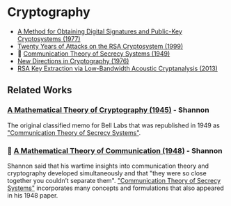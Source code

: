# Cryptography 

* [A Method for Obtaining Digital Signatures and Public-Key Cryptosystems (1977)](http://people.csail.mit.edu/rivest/Rsapaper.pdf)
* [Twenty Years of Attacks on the RSA Cryptosystem (1999)](https://crypto.stanford.edu/~dabo/papers/RSA-survey.pdf)
* :scroll: [Communication Theory of Secrecy Systems (1949)](communication-theory-of-secrecy-systems.pdf)
* [New Directions in Cryptography (1976)](http://www-ee.stanford.edu/~hellman/publications/24.pdf)
* [RSA Key Extraction via Low-Bandwidth Acoustic Cryptanalysis (2013)](http://www.cs.tau.ac.il/~tromer/papers/acoustic-20131218.pdf)

## Related Works
### [A Mathematical Theory of Cryptography (1945)](http://www.cs.bell-labs.com/who/dmr/pdfs/shannoncryptshrt.pdf) - Shannon
The original classified memo for Bell Labs that was republished in 1949 as ["Communication Theory of Secrecy Systems"](communication-theory-of-secrecy-systems.pdf).

### :scroll: [A Mathematical Theory of Communication (1948)](../information_theory/a-mathematical-theory-of-communication-1948.pdf) - Shannon
Shannon said that his wartime insights into communication theory and cryptography developed simultaneously and that "they were so close together you couldn’t separate them". ["Communication Theory of Secrecy Systems"](communication-theory-of-secrecy-systems.pdf) incorporates many concepts and formulations that also appeared in his 1948 paper.
